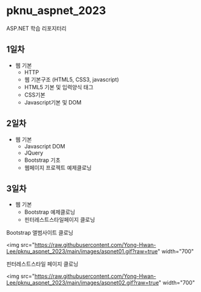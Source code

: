 # pknu_aspnet_2023
ASP.NET 학습 리포지터리

## 1일차
- 웹 기본
	- HTTP
	- 웹 기본구조 (HTML5, CSS3, javascript)
	- HTML5 기본 및 입력양식 태그
	- CSS기본
	- Javascript기본 및 DOM
	
## 2일차
- 웹 기본
	- Javascript DOM
	- JQuery
	- Bootstrap 기초
	- 웹페이지 프로젝트 예제클로닝
	
## 3일차
- 웹 기본
	- Bootstrap 예제클로닝
	- 핀터레스트스타일페이지 클로닝
	
Bootstrap 앨범사이트 클로닝

<img src="https://raw.githubusercontent.com/Yong-Hwan-Lee/pknu_aspnet_2023/main/images/aspnet01.gif?raw=true" width="700"
	
핀터레스트스타일 페이지 클로닝

<img src="https://raw.githubusercontent.com/Yong-Hwan-Lee/pknu_aspnet_2023/main/images/aspnet02.gif?raw=true" width="700"